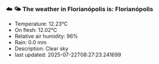 ### ☁️ 🌤️  The weather in Florianópolis is: Florianópolis

- Temperature: 12.23°C
- On flesh: 12.02°C
- Relative air humidity: 96%
- Rain: 0.0 mm
- Description: Clear sky
- last updated: 2025-07-22T08:27:23.241699
